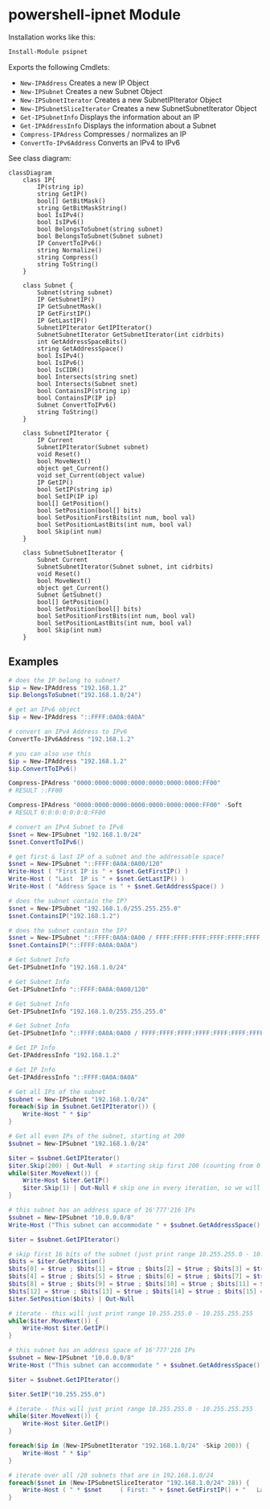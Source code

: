 # powershell-ipnet Module

Installation works like this:
```powershell
Install-Module psipnet
```

Exports the following Cmdlets:
 * ``New-IPAddress``  Creates a new IP Object
 * ``New-IPSubnet``   Creates a new Subnet Object
 * ``New-IPSubnetIterator``  Creates a new SubnetIPIterator Object
 * ``New-IPSubnetSliceIterator``  Creates a new SubnetSubnetIterator Object
 * ``Get-IPSubnetInfo``    Displays the information about an IP
 * ``Get-IPAddressInfo``   Displays the information about a Subnet
 * ``Compress-IPAdress``       Compresses / normalizes an IP
 * ``ConvertTo-IPv6Address``   Converts an IPv4 to IPv6

See class diagram:
```mermaid
classDiagram
    class IP{
        IP(string ip)
        string GetIP()
        bool[] GetBitMask()
        string GetBitMaskString()
        bool IsIPv4()
        bool IsIPv6()
        bool BelongsToSubnet(string subnet)
        bool BelongsToSubnet(Subnet subnet)
        IP ConvertToIPv6()
        string Normalize()
        string Compress()
        string ToString()
    }

    class Subnet {
        Subnet(string subnet)
        IP GetSubnetIP()
        IP GetSubnetMask()
        IP GetFirstIP()
        IP GetLastIP()
        SubnetIPIterator GetIPIterator()
        SubnetSubnetIterator GetSubnetIterator(int cidrbits)
        int GetAddressSpaceBits()
        string GetAddressSpace()
        bool IsIPv4()
        bool IsIPv6()
        bool IsCIDR()
        bool Intersects(string snet)
        bool Intersects(Subnet snet)
        bool ContainsIP(string ip)
        bool ContainsIP(IP ip)
        Subnet ConvertToIPv6()
        string ToString()
    }

    class SubnetIPIterator {
        IP Current
        SubnetIPIterator(Subnet subnet)
        void Reset()
        bool MoveNext()
        object get_Current()
        void set_Current(object value)
        IP GetIP()
        bool SetIP(string ip)
        bool SetIP(IP ip)
        bool[] GetPosition()
        bool SetPosition(bool[] bits)
        bool SetPositionFirstBits(int num, bool val)
        bool SetPositionLastBits(int num, bool val)
        bool Skip(int num)
    }

    class SubnetSubnetIterator {
        Subnet Current
        SubnetSubnetIterator(Subnet subnet, int cidrbits)
        void Reset()
        bool MoveNext()
        object get_Current()
        Subnet GetSubnet()
        bool[] GetPosition()
        bool SetPosition(bool[] bits)
        bool SetPositionFirstBits(int num, bool val)
        bool SetPositionLastBits(int num, bool val)
        bool Skip(int num)
    }
```


## Examples

```powershell
# does the IP belong to subnet?
$ip = New-IPAddress "192.168.1.2"
$ip.BelongsToSubnet("192.168.1.0/24")
```

```powershell
# get an IPv6 object
$ip = New-IPAddress "::FFFF:0A0A:0A0A"
```

```powershell
# convert an IPv4 Address to IPv6
ConvertTo-IPv6Address "192.168.1.2"

# you can also use this
$ip = New-IPAddress "192.168.1.2"
$ip.ConvertToIPv6()
```

```powershell
Compress-IPAdress "0000:0000:0000:0000:0000:0000:0000:FF00"
# RESULT ::FF00

Compress-IPAdress "0000:0000:0000:0000:0000:0000:0000:FF00" -Soft
# RESULT 0:0:0:0:0:0:0:FF00
```



```powershell
# convert an IPv4 Subnet to IPv6
$snet = New-IPSubnet "192.168.1.0/24"
$snet.ConvertToIPv6()
```

```powershell
# get first & last IP of a subnet and the addressable space?
$snet = New-IPSubnet "::FFFF:0A0A:0A00/120"
Write-Host ( "First IP is " + $snet.GetFirstIP() )
Write-Host ( "Last  IP is " + $snet.GetLastIP() )
Write-Host ( "Address Space is " + $snet.GetAddressSpace() )
```

```powershell
# does the subnet contain the IP?
$snet = New-IPSubnet "192.168.1.0/255.255.255.0"
$snet.ContainsIP("192.168.1.2")
```

```powershell
# does the subnet contain the IP?
$snet = New-IPSubnet "::FFFF:0A0A:0A00 / FFFF:FFFF:FFFF:FFFF:FFFF:FFFF:FFFF:FF00"
$snet.ContainsIP("::FFFF:0A0A:0A0A")
```

```powershell
# Get Subnet Info
Get-IPSubnetInfo "192.168.1.0/24"

# Get Subnet Info
Get-IPSubnetInfo "::FFFF:0A0A:0A00/120"

# Get Subnet Info
Get-IPSubnetInfo "192.168.1.0/255.255.255.0"

# Get Subnet Info
Get-IPSubnetInfo "::FFFF:0A0A:0A00 / FFFF:FFFF:FFFF:FFFF:FFFF:FFFF:FFFF:FF00"
```

```powershell
# Get IP Info
Get-IPAddressInfo "192.168.1.2"

# Get IP Info
Get-IPAddressInfo "::FFFF:0A0A:0A0A"
```

```powershell
# Get all IPs of the subnet
$subnet = New-IPSubnet "192.168.1.0/24"
foreach($ip in $subnet.GetIPIterator()) {
    Write-Host " * $ip"
}
```

```powershell
# Get all even IPs of the subnet, starting at 200
$subnet = New-IPSubnet "192.168.1.0/24"

$iter = $subnet.GetIPIterator()
$iter.Skip(200) | Out-Null  # starting skip first 200 (counting from 0 also means start at 200)
while($iter.MoveNext()) {
    Write-Host $iter.GetIP()
    $iter.Skip(1) | Out-Null # skip one in every iteration, so we will just get even IPs
}
```


```powershell
# this subnet has an address space of 16'777'216 IPs
$subnet = New-IPSubnet "10.0.0.0/8"
Write-Host ("This subnet can accommodate " + $subnet.GetAddressSpace() + " IPs")

$iter = $subnet.GetIPIterator()

# skip first 16 bits of the subnet (just print range 10.255.255.0 - 10.255.255.255)
$bits = $iter.GetPosition()
$bits[0] = $true ; $bits[1] = $true ; $bits[2] = $true ; $bits[3] = $true
$bits[4] = $true ; $bits[5] = $true ; $bits[6] = $true ; $bits[7] = $true
$bits[8] = $true ; $bits[9] = $true ; $bits[10] = $true ; $bits[11] = $true
$bits[12] = $true ; $bits[13] = $true ; $bits[14] = $true ; $bits[15] = $true
$iter.SetPosition($bits) | Out-Null

# iterate - this will just print range 10.255.255.0 - 10.255.255.255
while($iter.MoveNext()) {
    Write-Host $iter.GetIP()
}
```

```powershell
# this subnet has an address space of 16'777'216 IPs
$subnet = New-IPSubnet "10.0.0.0/8"
Write-Host ("This subnet can accommodate " + $subnet.GetAddressSpace() + " IPs")

$iter = $subnet.GetIPIterator()

$iter.SetIP("10.255.255.0")

# iterate - this will just print range 10.255.255.0 - 10.255.255.255
while($iter.MoveNext()) {
    Write-Host $iter.GetIP()
}
```


```powershell
foreach($ip in (New-IPSubnetIterator "192.168.1.0/24" -Skip 200)) {
    Write-Host " * $ip"
}
```

```powershell
# iterate over all /28 subnets that are in 192.168.1.0/24
foreach($snet in (New-IPSubnetSliceIterator "192.168.1.0/24" 28)) {
    Write-Host ( " * $snet     ( First: " + $snet.GetFirstIP() + "   Last: " + $snet.GetLastIP() + ")" )
}
```
